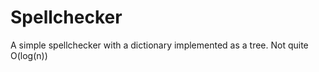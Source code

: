 Spellchecker
===========

A simple spellchecker with a dictionary implemented as a tree.
Not quite O(log(n))